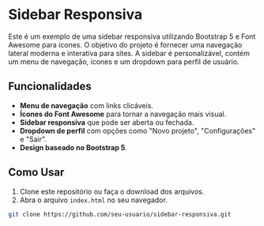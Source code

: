 # Sidebar Responsiva

Este é um exemplo de uma sidebar responsiva utilizando Bootstrap 5 e Font Awesome para ícones. O objetivo do projeto é fornecer uma navegação lateral moderna e interativa para sites. A sidebar é personalizável, contém um menu de navegação, ícones e um dropdown para perfil de usuário.

## Funcionalidades

- **Menu de navegação** com links clicáveis.
- **Ícones do Font Awesome** para tornar a navegação mais visual.
- **Sidebar responsiva** que pode ser aberta ou fechada.
- **Dropdown de perfil** com opções como "Novo projeto", "Configurações" e "Sair".
- **Design baseado no Bootstrap 5**.

## Como Usar

1. Clone este repositório ou faça o download dos arquivos.
2. Abra o arquivo `index.html` no seu navegador.

```bash
git clone https://github.com/seu-usuario/sidebar-responsiva.git
```
